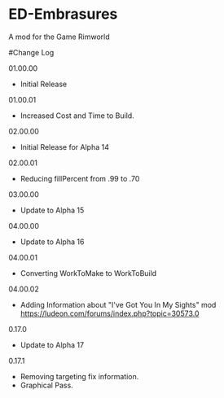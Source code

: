 # ED-Embrasures
A mod for the Game Rimworld


#Change Log

01.00.00
* Initial Release

01.00.01
* Increased Cost and Time to Build.

02.00.00
* Initial Release for Alpha 14

02.00.01
* Reducing fillPercent from .99 to .70

03.00.00
* Update to Alpha 15

04.00.00
* Update to Alpha 16

04.00.01
* Converting WorkToMake to WorkToBuild

04.00.02
* Adding Information about "I've Got You In My Sights" mod https://ludeon.com/forums/index.php?topic=30573.0

0.17.0
* Update to Alpha 17

0.17.1
* Removing targeting fix information.
* Graphical Pass.